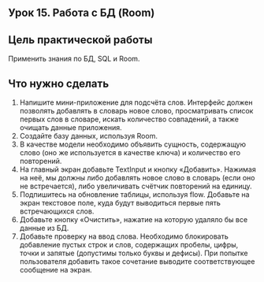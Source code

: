 ## Урок 15. Работа с БД (Room)
## Цель практической работы
Применить знания по БД, SQL и Room.

## Что нужно сделать
1. Напишите мини-приложение для подсчёта слов. Интерфейс должен позволять добавлять в словарь новое слово, просматривать список первых слов в словаре, искать количество совпадений, а также очищать данные приложения.
2. Создайте базу данных, используя Room.
3. В качестве модели необходимо объявить сущность, содержащую слово (оно же используется в качестве ключа) и количество его повторений.
4. На главный экран добавьте TextInput и кнопку «Добавить». Нажимая на неё, мы должны либо добавлять новое слово в словарь (если оно не встречается), либо увеличивать счётчик повторений на единицу.
5. Подпишитесь на обновление таблицы, используя flow. Добавьте на экран текстовое поле, куда будут выводиться первые пять встречающихся слов.
6. Добавьте кнопку «Очистить», нажатие на которую удаляло бы все данные из БД.
7. Добавьте проверку на ввод слова. Необходимо блокировать добавление пустых строк и слов, содержащих пробелы, цифры, точки и запятые (допустимы только буквы и дефисы). При попытке пользователя добавить такое сочетание выводите соответствующее сообщение на экран.
